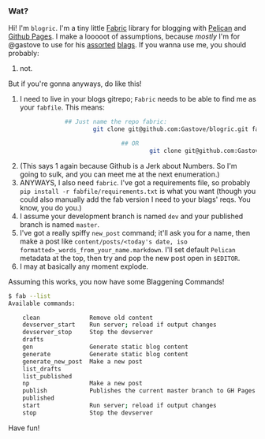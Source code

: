 ### Wat?

Hi! I'm `blogric`. I'm a tiny little [Fabric](http://www.fabfile.org/) library
for blogging with [Pelican](http://blog.getpelican.com/) and
[Github Pages](https://pages.github.com/). I make a looooot of assumptions,
because _mostly_ I'm for @gastove to use for his [assorted](blog.gastove.com)
[blags](food.gastove.com). If you wanna use me, you should probably:

1. not.

But if you're gonna anyways, do like this!

1. I need to live in your blogs gitrepo; `Fabric` needs to be able to find me as
your `fabfile`. This means:
```bash
                ## Just name the repo fabric:
                        git clone git@github.com:Gastove/blogric.git fabfile

                                ## OR
                                        git clone git@github.com:Gastove/blogric.git && ln -s ./blogric ./fabfile
```
2. (This says 1 again because Github is a Jerk about Numbers. So I'm going to
sulk, and you can meet me at the next enumeration.)
3. ANYWAYS, I also need `fabric`. I've got a requirements file, so probably `pip
   install -r fabfile/requirements.txt` is what you want (though you could also
   manually add the fab version I need to your blags' reqs. You know, you do you.)
3. I assume your development branch is named `dev` and your published branch is
named `master`.
3. I've got a really spiffy `new_post` command; it'll ask you for a name, then
make a post like `content/posts/<today's date, iso
formatted>_words_from_your_name.markdown`. I'll set default `Pelican`
metadata at the top, then try and pop the new post open in `$EDITOR`.
4. I may at basically any moment explode.

Assuming this works, you now have some Blaggening Commands!
```bash
$ fab --list
Available commands:

    clean              Remove old content
    devserver_start    Run server; reload if output changes
    devserver_stop     Stop the devserver
    drafts
    gen                Generate static blog content
    generate           Generate static blog content
    generate_new_post  Make a new post
    list_drafts
    list_published
    np                 Make a new post
    publish            Publishes the current master branch to GH Pages
    published
    start              Run server; reload if output changes
    stop               Stop the devserver
```

Have fun!
